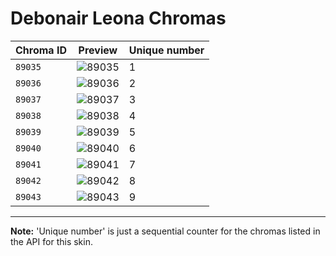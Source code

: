 # Debonair Leona Chromas

| Chroma ID | Preview | Unique number |
|---|---|---|
| `89035` | ![89035](https://raw.communitydragon.org/latest/plugins/rcp-be-lol-game-data/global/default/v1/champion-chroma-images/89/89035.png) | 1 |
| `89036` | ![89036](https://raw.communitydragon.org/latest/plugins/rcp-be-lol-game-data/global/default/v1/champion-chroma-images/89/89036.png) | 2 |
| `89037` | ![89037](https://raw.communitydragon.org/latest/plugins/rcp-be-lol-game-data/global/default/v1/champion-chroma-images/89/89037.png) | 3 |
| `89038` | ![89038](https://raw.communitydragon.org/latest/plugins/rcp-be-lol-game-data/global/default/v1/champion-chroma-images/89/89038.png) | 4 |
| `89039` | ![89039](https://raw.communitydragon.org/latest/plugins/rcp-be-lol-game-data/global/default/v1/champion-chroma-images/89/89039.png) | 5 |
| `89040` | ![89040](https://raw.communitydragon.org/latest/plugins/rcp-be-lol-game-data/global/default/v1/champion-chroma-images/89/89040.png) | 6 |
| `89041` | ![89041](https://raw.communitydragon.org/latest/plugins/rcp-be-lol-game-data/global/default/v1/champion-chroma-images/89/89041.png) | 7 |
| `89042` | ![89042](https://raw.communitydragon.org/latest/plugins/rcp-be-lol-game-data/global/default/v1/champion-chroma-images/89/89042.png) | 8 |
| `89043` | ![89043](https://raw.communitydragon.org/latest/plugins/rcp-be-lol-game-data/global/default/v1/champion-chroma-images/89/89043.png) | 9 |

---

**Note:** 'Unique number' is just a sequential counter for the chromas listed in the API for this skin.